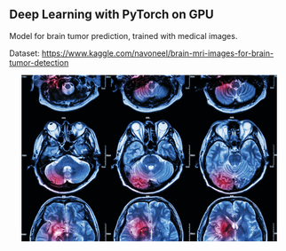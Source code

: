 ## Deep Learning with PyTorch on GPU

Model for brain tumor prediction, trained with medical images. 

Dataset: https://www.kaggle.com/navoneel/brain-mri-images-for-brain-tumor-detection


<p align="center">
   <img width="460" height="300" src=Brain_600.png>
</p>


